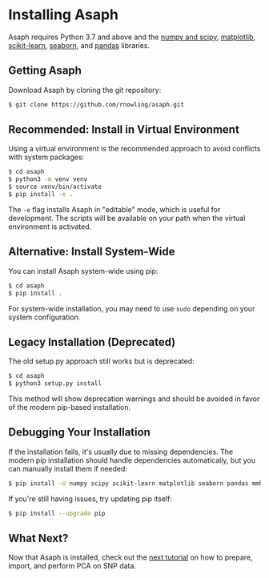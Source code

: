 # Installing Asaph

Asaph requires Python 3.7 and above and the [numpy and scipy](http://www.numpy.org/), [matplotlib](http://matplotlib.org/), [scikit-learn](http://scikit-learn.org/stable/), [seaborn](https://seaborn.pydata.org/index.html), and [pandas](https://pandas.pydata.org/) libraries.

## Getting Asaph
Download Asaph by cloning the git repository:

```bash
$ git clone https://github.com/rnowling/asaph.git
```

## Recommended: Install in Virtual Environment
Using a virtual environment is the recommended approach to avoid conflicts with system packages:

```bash
$ cd asaph
$ python3 -m venv venv
$ source venv/bin/activate
$ pip install -e .
```

The `-e` flag installs Asaph in "editable" mode, which is useful for development. The scripts will be available on your path when the virtual environment is activated.

## Alternative: Install System-Wide
You can install Asaph system-wide using pip:

```bash
$ cd asaph
$ pip install .
```

For system-wide installation, you may need to use `sudo` depending on your system configuration.

## Legacy Installation (Deprecated)
The old setup.py approach still works but is deprecated:

```bash
$ cd asaph
$ python3 setup.py install
```

This method will show deprecation warnings and should be avoided in favor of the modern pip-based installation.

## Debugging Your Installation

If the installation fails, it's usually due to missing dependencies. The modern pip installation should handle dependencies automatically, but you can manually install them if needed:

```bash
$ pip install -U numpy scipy scikit-learn matplotlib seaborn pandas mmh3 joblib
```

If you're still having issues, try updating pip itself:

```bash
$ pip install --upgrade pip
```


## What Next?
Now that Asaph is installed, check out the [next tutorial](pca.md) on how to prepare, import, and perform PCA on SNP data.
